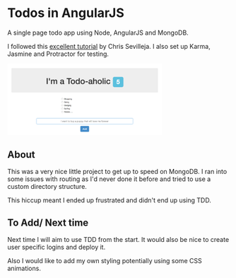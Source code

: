 Todos in AngularJS
====

A single page todo app using Node, AngularJS and MongoDB.

I followed this [excellent tutorial](https://scotch.io/tutorials/creating-a-single-page-todo-app-with-node-and-angular) by Chris Sevilleja.
I also set up Karma, Jasmine and Protractor for testing.

<img src="screenshot.png" width="350"/>

About
----
This was a very nice little project to get up to speed on MongoDB. I ran into some issues with routing as I'd never done it before and tried to use a custom directory structure.

This hiccup meant I ended up frustrated and didn't end up using TDD.

To Add/ Next time
---

Next time I will aim to use TDD from the start. It would also be nice to create user specific logins and deploy it.

Also I would like to add my own styling potentially using some CSS animations.
